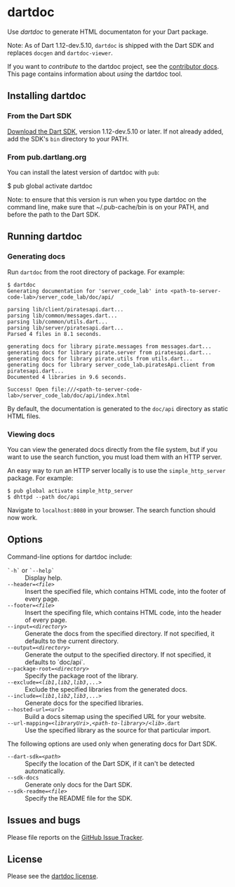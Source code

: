 # dartdoc

Use _dartdoc_ to generate HTML documentaton for your Dart package.

Note: As of Dart 1.12-dev.5.10, `dartdoc` is shipped with the Dart SDK and
replaces `docgen` and `dartdoc-viewer`.

If you want to _contribute_ to the dartdoc project, see the
[contributor docs](CONTRIBUTOR.md). This page contains information
about _using_ the dartdoc tool.

## Installing dartdoc

### From the Dart SDK

[Download the Dart SDK](https://www.dartlang.org/downloads/),
version 1.12-dev.5.10 or later.
If not already added, add the SDK's `bin` directory to your PATH.

### From pub.dartlang.org

You can install the latest version of dartdoc with `pub`:

$ pub global activate dartdoc

Note: to ensure that this version is run when you type dartdoc on
the command line, make sure that ~/.pub-cache/bin is on your PATH, and
before the path to the Dart SDK.

## Running dartdoc

### Generating docs

Run `dartdoc` from the root directory of package.  For example:

```
$ dartdoc
Generating documentation for 'server_code_lab' into <path-to-server-code-lab>/server_code_lab/doc/api/

parsing lib/client/piratesapi.dart...
parsing lib/common/messages.dart...
parsing lib/common/utils.dart...
parsing lib/server/piratesapi.dart...
Parsed 4 files in 8.1 seconds.

generating docs for library pirate.messages from messages.dart...
generating docs for library pirate.server from piratesapi.dart...
generating docs for library pirate.utils from utils.dart...
generating docs for library server_code_lab.piratesApi.client from piratesapi.dart...
Documented 4 libraries in 9.6 seconds.

Success! Open file:///<path-to-server-code-lab>/server_code_lab/doc/api/index.html
```

By default, the documentation is generated to the `doc/api` directory as static HTML files.

### Viewing docs

You can view the generated docs directly from the file system,
but if you want to use the search
function, you must load them with an HTTP server.

An easy way to run an HTTP server locally is to use the
`simple_http_server` package. For example:

```
$ pub global activate simple_http_server
$ dhttpd --path doc/api
```

Navigate to `localhost:8080` in your browser. The search function should now work.

## Options

Command-line options for dartdoc include:

<dl>
<dt><code>`-h`</code> or <code>`--help`</code></dt>
<dd>Display help.</dd>

<dt><code>--header=&lt;<em>file</em>&gt;</code></dt>
<dd>
Insert the specified file, which contains HTML code, into the footer of every page.
</dd>

<dt><code>--footer=&lt;<em>file</em>&gt;</code></dt>
<dd>
Insert the specifing file, which contains HTML code, into the header of every page.
</dd>

<dt><code>--input=&lt;<em>directory</em>&gt;</code></dt>
<dd>
Generate the docs from the specified directory. If not specified, it defaults to
the current directory.
</dd>

<dt><code>--output=&lt;<em>directory</em>&gt;</code></dt>
<dd>
Generate the output to the specified directory. If not specified, it defaults to
`doc/api`.
</dd>

<dt><code>--package-root=&lt;<em>directory</em>&gt;</code></dt>
<dd>
Specify the package root of the library.
</dd>

<dt><code>--exclude=&lt;<em>lib1</em>,<em>lib2</em>,<em>lib3</em>,...&gt;</code></dt>
<dd>
Exclude the specified libraries from the generated docs.
</dd>

<dt><code>--include=&lt;<em>lib1</em>,<em>lib2</em>,<em>lib3</em>,...&gt;</code></dt>
<dd>
Generate docs for the specified libraries.
</dd>

<dt><code>--hosted-url=&lt;<em>url</em>&gt;</code></dt>
<dd>
Build a docs sitemap using the specified URL for your website.
</dd>

<dt><code>--url-mapping=&lt;<em>libraryUri</em>&gt;,&lt;<em>path-to-library</em>&gt;/&lt;<em>lib</em>&gt;.dart</code></dt>
<dd>
Use the specified library as the source for that particular import.
</dd>
</dl>

The following options are used only when generating docs for Dart SDK.

<dl>
<dt><code>--dart-sdk=&lt;<em>path</em>&gt;</code></dt>
<dd>
Specify the location of the Dart SDK, if it can't be detected automatically.
</dd>

<dt><code>--sdk-docs</code></dt>
<dd>
Generate only docs for the Dart SDK.
</dd>

<dt><code>--sdk-readme=&lt;<em>file</em>&gt;</code></dt>
<dd>
Specify the README file for the SDK.
</dd>
</dl>

## Issues and bugs

Please file reports on the [GitHub Issue Tracker][issues].

## License

Please see the [dartdoc license](https://github.com/dart-lang/dartdoc/blob/master/LICENSE).

[issues]: https://github.com/dart-lang/dartdoc/issues
